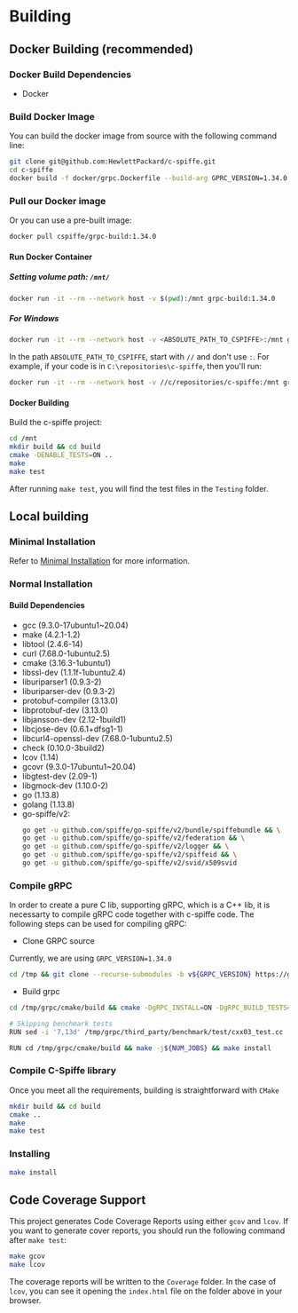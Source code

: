 <!--
(C) Copyright 2020-2021 Hewlett Packard Enterprise Development LP

 

Licensed under the Apache License, Version 2.0 (the "License"); you may
not use this file except in compliance with the License. You may obtain
a copy of the License at

 

    http://www.apache.org/licenses/LICENSE-2.0

 

Unless required by applicable law or agreed to in writing, software
distributed under the License is distributed on an "AS IS" BASIS, WITHOUT
WARRANTIES OR CONDITIONS OF ANY KIND, either express or implied. See the
License for the specific language governing permissions and limitations
under the License.

-->


# Building

## Docker Building (recommended)

### Docker Build Dependencies

* Docker

### Build Docker Image

You can build the docker image from source with the following command line:

```bash
git clone git@github.com:HewlettPackard/c-spiffe.git
cd c-spiffe
docker build -f docker/grpc.Dockerfile --build-arg GPRC_VERSION=1.34.0 --build-arg NUM_JOBS=8 --tag grpc-build:1.34.0 .
```

### Pull our Docker image

Or you can use a pre-built image:

````bash
docker pull cspiffe/grpc-build:1.34.0
````

#### Run Docker Container

##### Setting volume path: `/mnt/`

```bash
docker run -it --rm --network host -v $(pwd):/mnt grpc-build:1.34.0
```

##### For Windows

```bash
docker run -it --rm --network host -v <ABSOLUTE_PATH_TO_CSPIFFE>:/mnt grpc-build:1.34.0
```

In the path `ABSOLUTE_PATH_TO_CSPIFFE`, start with `//` and don't use `:`. For example, if your code is in `C:\repositories\c-spiffe`, then you'll run:

```bash
docker run -it --rm --network host -v //c/repositories/c-spiffe:/mnt grpc-build:1.34.0
```

#### Docker Building

Build the c-spiffe project:

```bash
cd /mnt
mkdir build && cd build
cmake -DENABLE_TESTS=ON ..
make
make test
```

After running `make test`, you will find the test files in the `Testing` folder.

## Local building

### Minimal Installation

Refer to [Minimal Installation](MINOR-INSTALLATION.md) for more information.

### Normal Installation

#### Build Dependencies

* gcc (9.3.0-17ubuntu1~20.04)
* make (4.2.1-1.2)
* libtool (2.4.6-14)
* curl (7.68.0-1ubuntu2.5)
* cmake (3.16.3-1ubuntu1)
* libssl-dev (1.1.1f-1ubuntu2.4)
* liburiparser1 (0.9.3-2)
* liburiparser-dev (0.9.3-2)
* protobuf-compiler (3.13.0)
* libprotobuf-dev (3.13.0)
* libjansson-dev (2.12-1build1)
* libcjose-dev (0.6.1+dfsg1-1)
* libcurl4-openssl-dev (7.68.0-1ubuntu2.5)
* check (0.10.0-3build2)
* lcov (1.14)
* gcovr (9.3.0-17ubuntu1~20.04)
* libgtest-dev (2.09-1)
* libgmock-dev (1.10.0-2)
* go (1.13.8)
* golang (1.13.8)
* go-spiffe/v2:  
    ```bash
    go get -u github.com/spiffe/go-spiffe/v2/bundle/spiffebundle && \
    go get -u github.com/spiffe/go-spiffe/v2/federation && \
    go get -u github.com/spiffe/go-spiffe/v2/logger && \
    go get -u github.com/spiffe/go-spiffe/v2/spiffeid && \
    go get -u github.com/spiffe/go-spiffe/v2/svid/x509svid
    ```  
### Compile gRPC

In order to create a pure C lib, supporting gRPC, which is a C++ lib, it is necessarty to compile gRPC code together with c-spiffe code. The following steps can be used for compiling gRPC:

* Clone GRPC source

Currently, we are using `GRPC_VERSION=1.34.0`

```bash
cd /tmp && git clone --recurse-submodules -b v${GRPC_VERSION} https://github.com/grpc/grpc
```

* Build grpc

```bash
cd /tmp/grpc/cmake/build && cmake -DgRPC_INSTALL=ON -DgRPC_BUILD_TESTS=ON ../..

# Skipping benchmark tests
RUN sed -i '7,13d' /tmp/grpc/third_party/benchmark/test/cxx03_test.cc 

RUN cd /tmp/grpc/cmake/build && make -j${NUM_JOBS} && make install
```

### Compile C-Spiffe library

Once you meet all the requirements, building is straightforward with `CMake`

```bash
mkdir build && cd build
cmake ..
make
make test
```

### Installing

```bash
make install
```

## Code Coverage Support

This project generates Code Coverage Reports using either `gcov` and `lcov`.
If you want to generate cover reports, you should run the following command after `make test`:

```bash
make gcov
make lcov
```

The coverage reports will be written to the `Coverage` folder. In the case of `lcov`, you
can see it opening the `index.html` file on the folder above in your browser.
